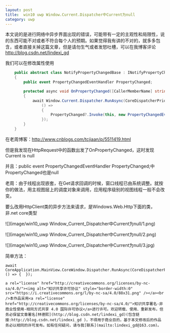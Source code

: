 ```yaml
---
layout: post
title:  win10 uwp Window.Current.Dispatcher中Current为null 
category: uwp 
---
```


本文说的是进行网络中异步界面出现的错误，可能带有一定的主观性和局限性，说的东西可能不对或者不符合每个人的预期。如果觉得我有讲的不对的，就多多包含，或者直接关掉这篇文章，但是请勿生气或者发怒吐槽，可以在我博客评论 http://blog.csdn.net/lindexi_gd
<!--more-->

<div id="toc"></div>

我们可以在修改属性使用

```csharp
    public abstract class NotifyPropertyChangedBase : INotifyPropertyChanged
    {
        public event PropertyChangedEventHandler PropertyChanged;

        protected async void OnPropertyChanged([CallerMemberName] string propName = "")
        {
            await Window.Current.Dispatcher.RunAsync(CoreDispatcherPriority.High,
                () =>
                {
                    PropertyChanged?.Invoke(this, new PropertyChangedEventArgs(propName));
                });
        }
    }
 ```

在老周博客：http://www.cnblogs.com/tcjiaan/p/5511419.html

但是我发现在HttpRequest中的函数出发了OnPropertyChanged，这时发现Current is null
 
并且：public event PropertyChangedEventHandler PropertyChanged;中PropertyChanged也是null

老周：由于线程出现嵌套，在Get请求回调的时候，窗口线程已由系统调整。就按你的做法，用主视图层上的调度对象来调用，应用程序级别的视图线程一般不会改变。

要么改用HttpClient类的异步方法来请求，是Windows.Web.Http下面的类，非.net core类型


![](image/win10_uwp Window_Current_Dispatcher中Current为null/1.png)

![](image/win10_uwp Window_Current_Dispatcher中Current为null/2.png)

![](image/win10_uwp Window_Current_Dispatcher中Current为null/3.jpg)

简单方法：

```
await CoreApplication.MainView.CoreWindow.Dispatcher.RunAsync(CoreDispatcherPriority.Normal, () => {  });

a rel="license" href="http://creativecommons.org/licenses/by-nc-sa/4.0/"><img alt="知识共享许可协议" style="border-width:0" src="https://i.creativecommons.org/l/by-nc-sa/4.0/88x31.png" /></a><br />本作品采用<a rel="license" href="http://creativecommons.org/licenses/by-nc-sa/4.0/">知识共享署名-非商业性使用-相同方式共享 4.0 国际许可协议</a>进行许可。欢迎转载、使用、重新发布，但务必保留文章署名[林德熙](http://blog.csdn.net/lindexi_gd)(包含链接:http://blog.csdn.net/lindexi_gd )，不得用于商业目的，基于本文修改后的作品务必以相同的许可发布。如有任何疑问，请与我[联系](mailto:lindexi_gd@163.com)。

